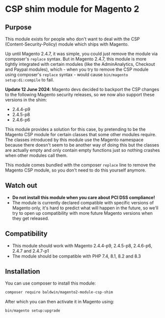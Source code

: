 # CSP shim module for Magento 2

## Purpose

This module exists for people who don't want to deal with the CSP (Content-Security-Policy) module which ships with Magento.

Up until Magento 2.4.7, it was simple, you could just remove the module via composer's `replace` syntax.
But in Magento 2.4.7, this module is more tightly integrated with certain modules (like the AdminAnalytics, Checkout and Paypal modules), which - when you try to remove the CSP module using composer's `replace` syntax - would cause `bin/magento setup:di:compile` to fail.

**Update 12 June 2024**: Magento devs decided to backport the CSP changes to the following Magento security releases, so we now also support these versions in the shim:

- 2.4.4-p9
- 2.4.5-p8
- 2.4.6-p6

This module provides a solution for this case, by pretending to be the Magento CSP module for certain classes that some other modules require. The classes introduced by this module use the Magento namespace because there doesn't seem to be another way of doing this but the classes are actually empty and only contain empty functions just so nothing crashes when other modules call them.

This module comes bundled with the composer `replace` line to remove the Magento CSP module, so you don't need to do this yourself anymore.

## Watch out

- **Do not install this module when you care about PCI DSS compliance!**
- The module is currently declared compatible with specific versions of Magento only, it's hard to predict what will happen in the future, so we'll try to open up compatibility with more future Magento versions when they get released.

## Compatibility

- This module should work with Magento 2.4.4-p9, 2.4.5-p8, 2.4.6-p6, 2.4.7 and 2.4.7-p1
- The module should be compatible with PHP 7.4, 8.1, 8.2 and 8.3

## Installation

You can use composer to install this module:

```sh
composer require baldwin/magento2-module-csp-shim
```

After which you can then activate it in Magento using:

```sh
bin/magento setup:upgrade
```
